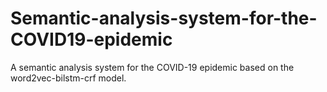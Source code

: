 # Semantic-analysis-system-for-the-COVID19-epidemic
A semantic analysis system for the COVID-19 epidemic based on the word2vec-bilstm-crf model.
